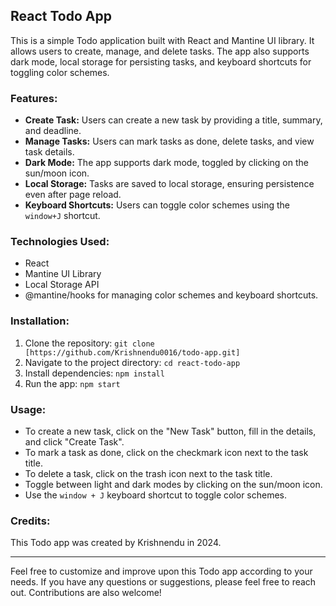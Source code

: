 ## React Todo App

This is a simple Todo application built with React and Mantine UI library. It allows users to create, manage, and delete tasks. The app also supports dark mode, local storage for persisting tasks, and keyboard shortcuts for toggling color schemes.

### Features:

- **Create Task:** Users can create a new task by providing a title, summary, and deadline.
- **Manage Tasks:** Users can mark tasks as done, delete tasks, and view task details.
- **Dark Mode:** The app supports dark mode, toggled by clicking on the sun/moon icon.
- **Local Storage:** Tasks are saved to local storage, ensuring persistence even after page reload.
- **Keyboard Shortcuts:** Users can toggle color schemes using the `window+J` shortcut.

### Technologies Used:

- React
- Mantine UI Library
- Local Storage API
- @mantine/hooks for managing color schemes and keyboard shortcuts.

### Installation:

1. Clone the repository: `git clone [https://github.com/Krishnendu0016/todo-app.git]`
2. Navigate to the project directory: `cd react-todo-app`
3. Install dependencies: `npm install`
4. Run the app: `npm start`

### Usage:

- To create a new task, click on the "New Task" button, fill in the details, and click "Create Task".
- To mark a task as done, click on the checkmark icon next to the task title.
- To delete a task, click on the trash icon next to the task title.
- Toggle between light and dark modes by clicking on the sun/moon icon.
- Use the `window + J` keyboard shortcut to toggle color schemes.

### Credits:

This Todo app was created by Krishnendu in 2024. 

---

Feel free to customize and improve upon this Todo app according to your needs. If you have any questions or suggestions, please feel free to reach out. Contributions are also welcome!
